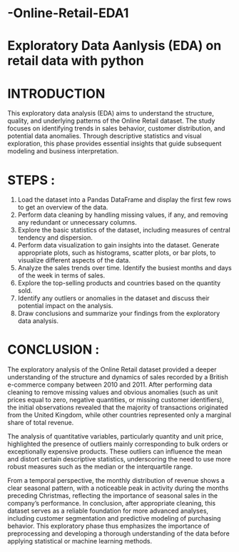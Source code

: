 # -Online-Retail-EDA1
# Exploratory Data Aanlysis (EDA) on retail data with python
# INTRODUCTION
This exploratory data analysis (EDA) aims to understand the structure, quality, and underlying patterns of the Online Retail dataset. The study focuses on identifying trends in sales behavior, customer distribution, and potential data anomalies. Through descriptive statistics and visual exploration, this phase provides essential insights that guide subsequent modeling and business interpretation.

# STEPS :

1. Load the dataset into a Pandas DataFrame and display the first few rows to get an overview of the data.
2. Perform data cleaning by handling missing values, if any, and removing any redundant or unnecessary columns.
3. Explore the basic statistics of the dataset, including measures of central tendency and dispersion.
4. Perform data visualization to gain insights into the dataset. Generate appropriate plots, such as histograms, scatter plots, or bar plots, to visualize different aspects of the data.
5. Analyze the sales trends over time. Identify the busiest months and days of the week in terms of sales.
6. Explore the top-selling products and countries based on the quantity sold.
7. Identify any outliers or anomalies in the dataset and discuss their potential impact on the analysis.
8. Draw conclusions and summarize your findings from the exploratory data analysis.

# CONCLUSION :
The exploratory analysis of the Online Retail dataset provided a deeper understanding of the structure and dynamics of sales recorded by a British e-commerce company between 2010 and 2011. After performing data cleaning to remove missing values and obvious anomalies (such as unit prices equal to zero, negative quantities, or missing customer identifiers), the initial observations revealed that the majority of transactions originated from the United Kingdom, while other countries represented only a marginal share of total revenue.

The analysis of quantitative variables, particularly quantity and unit price, highlighted the presence of outliers mainly corresponding to bulk orders or exceptionally expensive products. These outliers can influence the mean and distort certain descriptive statistics, underscoring the need to use more robust measures such as the median or the interquartile range.

From a temporal perspective, the monthly distribution of revenue shows a clear seasonal pattern, with a noticeable peak in activity during the months preceding Christmas, reflecting the importance of seasonal sales in the company’s performance. In conclusion, after appropriate cleaning, this dataset serves as a reliable foundation for more advanced analyses, including customer segmentation and predictive modeling of purchasing behavior. This exploratory phase thus emphasizes the importance of preprocessing and developing a thorough understanding of the data before applying statistical or machine learning methods.
